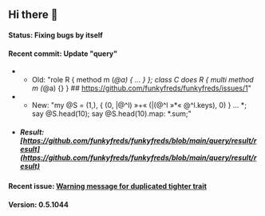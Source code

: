## Hi there 👋

#### Status: Fixing bugs by itself
#### Recent commit: Update "query" 
- - Old: "role R { method m (*@a) { ... } }; class C does R { multi method m (*@a) {} } ## https://github.com/funkyfreds/funkyfreds/issues/1" <br>

- - New: "my @S = (1,), { (0, |@^l) »+« (|(@^l »*« @^l.keys), 0) } … *;  say @S.head(10); say @S.head(10).map: *.sum;"

- ##### Result: [https://github.com/funkyfreds/funkyfreds/blob/main/query/result/result](https://github.com/funkyfreds/funkyfreds/blob/main/query/result/result)

#### Recent issue: [Warning message for duplicated tighter trait](https://github.com/funkyfreds/funkyfreds/issues/2)
#### Version: 0.5.1044
